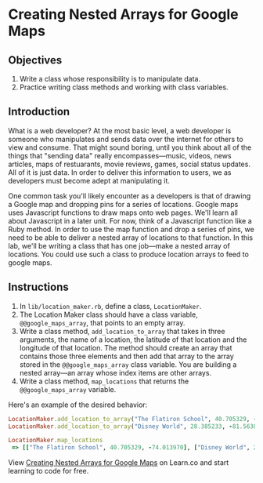 # Creating Nested Arrays for Google Maps

## Objectives

1. Write a class whose responsibility is to manipulate data.
2. Practice writing class methods and working with class variables.

## Introduction

What is a web developer? At the most basic level, a web developer is someone who manipulates and sends data over the internet for others to view and consume. That might sound boring, until you think about all of the things that "sending data" really encompasses––music, videos, news articles, maps of restuarants, movie reviews, games, social status updates. All of it is just data. In order to deliver this information to users, we as developers must become adept at manipulating it. 

One common task you'll likely encounter as a developers is that of drawing a Google map and dropping pins for a series of locations. Google maps uses Javascript functions to draw maps onto web pages. We'll learn all about Javascript in a later unit. For now, think of a Javascript function like a Ruby method. In order to use the map function and drop a series of pins, we need to be able to deliver a nested array of locations to that function. In this lab, we'll be writing a class that has one job––make a nested array of locations. You could use such a class to produce location arrays to feed to google maps.

 

## Instructions

1. In `lib/location_maker.rb`, define a class, `LocationMaker`. 
2. The Location Maker class should have a class variable, `@@google_maps_array`, that points to an empty array. 
3. Write a class method, `add_location_to_array` that takes in three arguments, the name of a location, the latitude of that location and the longitude of that location. The method should create an array that contains those three elements and then add that array to the array stored in the `@@google_maps_array` class variable. You are building a nested array––an array whose index items are other arrays. 
4. Write a class method, `map_locations` that returns the `@@google_maps_array` variable. 

Here's an example of the desired behavior: 

```ruby
LocationMaker.add_location_to_array("The Flatiron School", 40.705329, -74.013970)
LocationMaker.add_location_to_array("Disney World", 28.385233, -81.563874)

LocationMaker.map_locations
 => [["The Flatiron School", 40.705329, -74.013970], ["Disney World", 28.385233, -81.563874]]
```



<p data-visibility='hidden'>View <a href='https://learn.co/lessons/oo-nesting-for-google-maps' title='Creating Nested Arrays for Google Maps'>Creating Nested Arrays for Google Maps</a> on Learn.co and start learning to code for free.</p>
